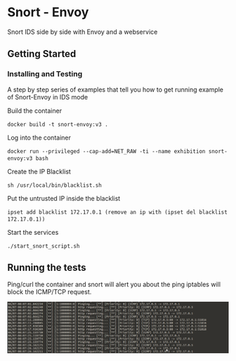 # Snort - Envoy 

Snort IDS side by side with Envoy and a webservice 

## Getting Started

### Installing and Testing

A step by step series of examples that tell you how to get  running example of Snort-Envoy in IDS mode

Build the container

```
docker build -t snort-envoy:v3 .
```

Log into the container
```
docker run --privileged --cap-add=NET_RAW -ti --name exhibition snort-envoy:v3 bash
```

Create the IP Blacklist
```
sh /usr/local/bin/blacklist.sh
```
Put the untrusted IP inside the blacklist
```
ipset add blacklist 172.17.0.1 (remove an ip with (ipset del blacklist 172.17.0.1))
```

Start the services
```
./start_snort_script.sh
```

## Running the tests
Ping/curl the container and snort will alert you about the ping iptables will block the ICMP/TCP request.


![alt text](asdfasdf.png)
